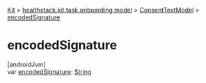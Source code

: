 
[Kit](../../../kit.html) > [healthstack.kit.task.onboarding.model](../index.html) > [ConsentTextModel](index.html) > [encodedSignature](encoded-signature.html)



# encodedSignature



[androidJvm]\
var [encodedSignature](encoded-signature.html): [String](https://kotlinlang.org/api/latest/jvm/stdlib/kotlin/-string/index.html)




